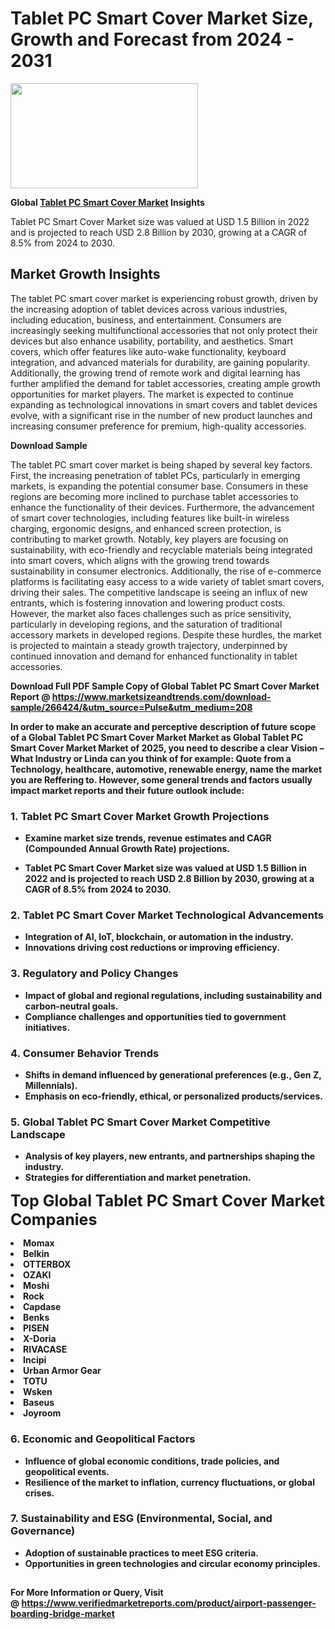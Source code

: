 <H1>Tablet PC Smart Cover Market Size, Growth and Forecast from 2024 - 2031</H1><img class="aligncenter size-medium wp-image-584254" src="https://thirdeyenews.in/wp-content/uploads/2024/09/Global-Market-Research-300x168.jpeg" alt="" width="300" height="168" /><p><strong>Global&nbsp;<a href="https://www.marketsizeandtrends.com/download-sample/266424/&amp;utm_source=Pulse&amp;utm_medium=208">Tablet PC Smart Cover Market</a> Insights</strong></p><p>Tablet PC Smart Cover Market size was valued at USD 1.5 Billion in 2022 and is projected to reach USD 2.8 Billion by 2030, growing at a CAGR of 8.5% from 2024 to 2030.</p><p><h2>Market Growth Insights</h2> <p>The tablet PC smart cover market is experiencing robust growth, driven by the increasing adoption of tablet devices across various industries, including education, business, and entertainment. Consumers are increasingly seeking multifunctional accessories that not only protect their devices but also enhance usability, portability, and aesthetics. Smart covers, which offer features like auto-wake functionality, keyboard integration, and advanced materials for durability, are gaining popularity. Additionally, the growing trend of remote work and digital learning has further amplified the demand for tablet accessories, creating ample growth opportunities for market players. The market is expected to continue expanding as technological innovations in smart covers and tablet devices evolve, with a significant rise in the number of new product launches and increasing consumer preference for premium, high-quality accessories.</p> <p><strong>Download Sample</strong></p> <p>The tablet PC smart cover market is being shaped by several key factors. First, the increasing penetration of tablet PCs, particularly in emerging markets, is expanding the potential consumer base. Consumers in these regions are becoming more inclined to purchase tablet accessories to enhance the functionality of their devices. Furthermore, the advancement of smart cover technologies, including features like built-in wireless charging, ergonomic designs, and enhanced screen protection, is contributing to market growth. Notably, key players are focusing on sustainability, with eco-friendly and recyclable materials being integrated into smart covers, which aligns with the growing trend towards sustainability in consumer electronics. Additionally, the rise of e-commerce platforms is facilitating easy access to a wide variety of tablet smart covers, driving their sales. The competitive landscape is seeing an influx of new entrants, which is fostering innovation and lowering product costs. However, the market also faces challenges such as price sensitivity, particularly in developing regions, and the saturation of traditional accessory markets in developed regions. Despite these hurdles, the market is projected to maintain a steady growth trajectory, underpinned by continued innovation and demand for enhanced functionality in tablet accessories.</p> <p><strong></p><p><span class=""><strong>Download Full PDF Sample Copy of Global Tablet PC Smart Cover Market Report</strong> @ <a href="https://www.marketsizeandtrends.com/download-sample/266424/&amp;utm_source=Pulse&amp;utm_medium=208" target="_blank">https://www.marketsizeandtrends.com/download-sample/266424/&amp;utm_source=Pulse&amp;utm_medium=208</a></span></p><p>In order to make an accurate and perceptive description of future scope of a Global&nbsp;Tablet PC Smart Cover Market Market as Global&nbsp;Tablet PC Smart Cover Market Market of 2025, you need to describe a clear Vision &ndash; What Industry or Linda can you think of for example: Quote from a Technology, healthcare, automotive, renewable energy, name the market you are Reffering to. However, some general trends and factors usually impact market reports and their future outlook include:</p><h3>1.&nbsp;<strong>Tablet PC Smart Cover Market Growth Projections</strong></h3><ul><li>Examine market size trends, revenue estimates and CAGR (Compounded Annual Growth Rate) projections.</li><li><p>Tablet PC Smart Cover Market size was valued at USD 1.5 Billion in 2022 and is projected to reach USD 2.8 Billion by 2030, growing at a CAGR of 8.5% from 2024 to 2030.</p></li></ul><h3>2.&nbsp;<strong>Tablet PC Smart Cover Market Technological Advancements</strong></h3><ul><li>Integration of AI, IoT, blockchain, or automation in the industry.</li><li>Innovations driving cost reductions or improving efficiency.</li></ul><h3>3.&nbsp;<strong>Regulatory and Policy Changes</strong></h3><ul><li>Impact of global and regional regulations, including sustainability and carbon-neutral goals.</li><li>Compliance challenges and opportunities tied to government initiatives.</li></ul><h3>4.&nbsp;<strong>Consumer Behavior Trends</strong></h3><ul><li>Shifts in demand influenced by generational preferences (e.g., Gen Z, Millennials).</li><li>Emphasis on eco-friendly, ethical, or personalized products/services.</li></ul><h3>5.&nbsp;<strong>Global Tablet PC Smart Cover Market Competitive Landscape</strong></h3><ul><li>Analysis of key players, new entrants, and partnerships shaping the industry.</li><li>Strategies for differentiation and market penetration.</li></ul><p data-pm-slice="1 1 []"><span style="color: inherit; font-family: inherit; font-size: 25px;">Top Global Tablet PC Smart Cover Market Companies</span></p><div class="" data-test-id=""><p><li>Momax</li><li> Belkin</li><li> OTTERBOX</li><li> OZAKI</li><li> Moshi</li><li> Rock</li><li> Capdase</li><li> Benks</li><li> PISEN</li><li> X-Doria</li><li> RIVACASE</li><li> Incipi</li><li> Urban Armor Gear</li><li> TOTU</li><li> Wsken</li><li> Baseus</li><li> Joyroom</li></p></div><h3>6.&nbsp;<strong>Economic and Geopolitical Factors</strong></h3><ul><li>Influence of global economic conditions, trade policies, and geopolitical events.</li><li>Resilience of the market to inflation, currency fluctuations, or global crises.</li></ul><h3>7.&nbsp;<strong>Sustainability and ESG (Environmental, Social, and Governance)</strong></h3><ul><li>Adoption of sustainable practices to meet ESG criteria.</li><li>Opportunities in green technologies and circular economy principles.</li></ul><h2><strong style="font-size: 14px;">For More Information or Query, Visit @&nbsp;</strong><a style="background-color: #ffffff; font-size: 14px;" href="https://www.marketsizeandtrends.com/report/tablet-pc-smart-cover-market/" target="_blank">https://www.verifiedmarketreports.com/product/airport-passenger-boarding-bridge-market</a></h2>
